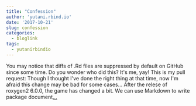 ```yaml
---
title: "Confession"
author: 'yutani.rbind.io'
date: '2017-10-21'
slug: confession
categories:
  - bloglink
tags:
  - yutanirbindio
---
```


You may notice that diffs of .Rd files are suppressed by default on GitHub since some time. Do you wonder who did this? It's me, yay! This is my pull request: Though I thought I've done the right thing at that time, now I'm afraid this change may be bad for some cases... After the relese of roxygen2 6.0.0, the game has changed a bit. We can use Markdown to write package document[... <i class="fas fa-external-link-alt"></i>](https://yutani.rbind.io/post/2017-10-21-rd-diff/)

